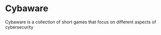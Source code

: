 # Cybaware
Cybaware is a collection of short games that focus on different aspects of cybersecurity
